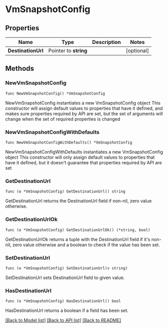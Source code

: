 # VmSnapshotConfig

## Properties

Name | Type | Description | Notes
------------ | ------------- | ------------- | -------------
**DestinationUrl** | Pointer to **string** |  | [optional] 

## Methods

### NewVmSnapshotConfig

`func NewVmSnapshotConfig() *VmSnapshotConfig`

NewVmSnapshotConfig instantiates a new VmSnapshotConfig object
This constructor will assign default values to properties that have it defined,
and makes sure properties required by API are set, but the set of arguments
will change when the set of required properties is changed

### NewVmSnapshotConfigWithDefaults

`func NewVmSnapshotConfigWithDefaults() *VmSnapshotConfig`

NewVmSnapshotConfigWithDefaults instantiates a new VmSnapshotConfig object
This constructor will only assign default values to properties that have it defined,
but it doesn't guarantee that properties required by API are set

### GetDestinationUrl

`func (o *VmSnapshotConfig) GetDestinationUrl() string`

GetDestinationUrl returns the DestinationUrl field if non-nil, zero value otherwise.

### GetDestinationUrlOk

`func (o *VmSnapshotConfig) GetDestinationUrlOk() (*string, bool)`

GetDestinationUrlOk returns a tuple with the DestinationUrl field if it's non-nil, zero value otherwise
and a boolean to check if the value has been set.

### SetDestinationUrl

`func (o *VmSnapshotConfig) SetDestinationUrl(v string)`

SetDestinationUrl sets DestinationUrl field to given value.

### HasDestinationUrl

`func (o *VmSnapshotConfig) HasDestinationUrl() bool`

HasDestinationUrl returns a boolean if a field has been set.


[[Back to Model list]](../README.md#documentation-for-models) [[Back to API list]](../README.md#documentation-for-api-endpoints) [[Back to README]](../README.md)


